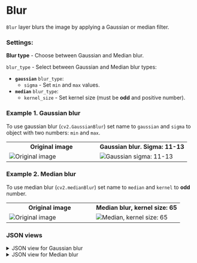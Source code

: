 # Blur

`Blur` layer blurs the image by applying a Gaussian or median filter.

### Settings:

**Blur type** - Choose between Gaussian and Median blur.

`blur_type` - Select between Gaussian and Median blur types:

- **`gaussian`** `blur_type`:
  - `sigma` - Set `min` and `max` values.
- **`median`** `blur_type`:
  - `kernel_size` - Set kernel size (must be **odd** and positive number).

### Example 1. Gaussian blur

To use gaussian blur (`cv2.GaussianBlur`) set name to `gaussian` and `sigma` to object with two numbers: `min` and `max`.

<table>
<tr>
<td style="text-align:center; width:50%"><strong>Original image</strong></td>
<td style="text-align:center; width:50%"><strong>Gaussian blur. Sigma: 11-13</strong></td>
</tr>
<tr>
<td> <img src="https://github.com/supervisely-ecosystem/ml-nodes/assets/79905215/c7fb97a7-2fe3-44ce-be7a-34f1df16d213" alt="Original image" /> </td>
<td> <img src="https://github.com/supervisely-ecosystem/ml-nodes/assets/79905215/de46a415-6115-4334-add1-07756e52445a" alt="Gaussian sigma: 11-13" /> </td>
</tr>
</table>

### Example 2. Median blur

To use median blur (`cv2.medianBlur`) set name to `median` and `kernel` to **odd** number.

<table>
<tr>
<td style="text-align:center; width:50%"><strong>Original image</strong></td>
<td style="text-align:center; width:50%"><strong>Median blur, kernel size: 65</strong></td>
</tr>
<tr>
<td> <img src="https://github.com/supervisely-ecosystem/ml-nodes/assets/79905215/4ac0f71e-73c1-4046-8628-b666d6e75a43" alt="Original image" /> </td>
<td> <img src="https://github.com/supervisely-ecosystem/ml-nodes/assets/79905215/0d784925-6a11-44cd-b4d5-4210a949627d" alt="Median, kernel size: 65" /> </td>
</tr>
</table>

### JSON views

<details>
  <summary>JSON view for Gaussian blur</summary>
<pre>
{
  "action": "blur",
  "src": ["$data1"],
  "dst": "$data2",
  "settings": {
    "blur_type": "gaussian",
    "sigma": { "min": 11, "max": 13 }
  }
}
</pre>
</details>

<details>
  <summary>JSON view for Median blur</summary>
<pre>
{
  "action": "blur",
  "src": ["$data1"],
  "dst": "$data2",
  "settings": {
    "blur_type": "Median",
    "kernel_size": 65
  }
}
</pre>
</details>
